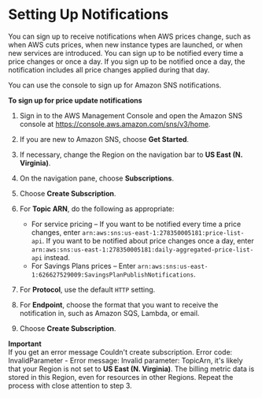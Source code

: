 # Setting Up Notifications<a name="price-notification"></a>

You can sign up to receive notifications when AWS prices change, such as when AWS cuts prices, when new instance types are launched, or when new services are introduced\. You can sign up to be notified every time a price changes or once a day\. If you sign up to be notified once a day, the notification includes all price changes applied during that day\.

You can use the console to sign up for Amazon SNS notifications\.<a name="price-change-notification-1"></a>

**To sign up for price update notifications**

1. Sign in to the AWS Management Console and open the Amazon SNS console at [https://console\.aws\.amazon\.com/sns/v3/home](https://console.aws.amazon.com/sns/v3/home)\.

1. If you are new to Amazon SNS, choose **Get Started**\.

1. If necessary, change the Region on the navigation bar to **US East \(N\. Virginia\)**\.

1. On the navigation pane, choose **Subscriptions**\.

1. Choose **Create Subscription**\.

1. For **Topic ARN**, do the following as appropriate:
   + For service pricing – If you want to be notified every time a price changes, enter `arn:aws:sns:us-east-1:278350005181:price-list-api`\. If you want to be notified about price changes once a day, enter `arn:aws:sns:us-east-1:278350005181:daily-aggregated-price-list-api` instead\.
   + For Savings Plans prices – Enter `arn:aws:sns:us-east-1:626627529009:SavingsPlanPublishNotifications`\.

1. For **Protocol**, use the default `HTTP` setting\.

1. For **Endpoint**, choose the format that you want to receive the notification in, such as Amazon SQS, Lambda, or email\.

1. Choose **Create Subscription**\.

**Important**  
If you get an error message Couldn't create subscription\. Error code: InvalidParameter \- Error message: Invalid parameter: TopicArn, it's likely that your Region is not set to **US East \(N\. Virginia\)**\. The billing metric data is stored in this Region, even for resources in other Regions\. Repeat the process with close attention to step 3\.